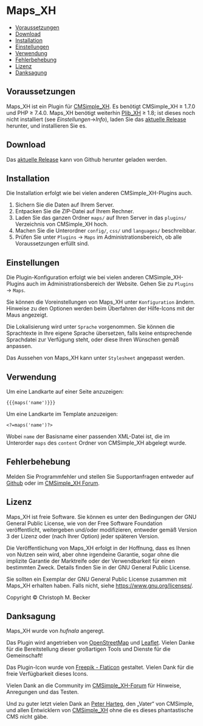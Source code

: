 # Maps_XH

- [Voraussetzungen](#voraussetzungen)
- [Download](#download)
- [Installation](#installation)
- [Einstellungen](#einstellungen)
- [Verwendung](#verwendung)
- [Fehlerbehebung](#fehlerbehebung)
- [Lizenz](#lizenz)
- [Danksagung](#danksagung)

## Voraussetzungen

Maps_XH ist ein Plugin für [CMSimple_XH](https://cmsimple-xh.org/de/).
Es benötigt CMSimple_XH ≥ 1.7.0 und PHP ≥ 7.4.0.
Maps_XH benötigt weiterhin [Plib_XH](https://github.com/cmb69/plib_xh) ≥ 1.8;
ist dieses noch nicht installiert (see *Einstellungen*→*Info*),
laden Sie das [aktuelle Release](https://github.com/cmb69/plib_xh/releases/latest)
herunter, und installieren Sie es.

## Download

Das [aktuelle Release](https://github.com/cmb69/maps_xh/releases/latest)
kann von Github herunter geladen werden.

## Installation

Die Installation erfolgt wie bei vielen anderen CMSimple_XH-Plugins auch.

1. Sichern Sie die Daten auf Ihrem Server.
1. Entpacken Sie die ZIP-Datei auf Ihrem Rechner.
1. Laden Sie das ganzen Ordner `maps/` auf Ihren Server in das
   `plugins/` Verzeichnis von CMSimple_XH  hoch.
1. Machen Sie die Unterordner `config/`, `css/` und `languages/`
   beschreibbar.
1. Prüfen Sie unter `Plugins` → `Maps` im Administrationsbereich,
   ob alle Voraussetzungen erfüllt sind.

## Einstellungen

Die Plugin-Konfiguration erfolgt wie bei vielen anderen
CMSimple_XH-Plugins auch im Administrationsbereich der Website.
Gehen Sie zu `Plugins` → `Maps`.

Sie können die Voreinstellungen von Maps_XH unter
`Konfiguration` ändern. Hinweise zu den Optionen werden beim
Überfahren der Hilfe-Icons mit der Maus angezeigt.

Die Lokalisierung wird unter `Sprache` vorgenommen. Sie können die
Sprachtexte in Ihre eigene Sprache übersetzen, falls keine
entsprechende Sprachdatei zur Verfügung steht, oder diese Ihren
Wünschen gemäß anpassen.

Das Aussehen von Maps_XH kann unter `Stylesheet` angepasst werden.

## Verwendung

Um eine Landkarte auf einer Seite anzuzeigen:

    {{{maps('name')}}}

Um eine Landkarte im Template anzuzeigen:

    <?=maps('name')?>

Wobei `name` der Basisname einer passenden XML-Datei ist, die im Unterorder
`maps` des `content` Ordner von CMSimple_XH abgelegt wurde.

## Fehlerbehebung

Melden Sie Programmfehler und stellen Sie Supportanfragen entweder auf
[Github](https://github.com/cmb69/maps_xh/issues) oder im
[CMSimple_XH Forum](https://cmsimpleforum.com/).

## Lizenz

Maps_XH ist freie Software. Sie können es unter den Bedingungen der
GNU General Public License, wie von der Free Software Foundation
veröffentlicht, weitergeben und/oder modifizieren, entweder gemäß
Version 3 der Lizenz oder (nach Ihrer Option) jeder späteren Version.

Die Veröffentlichung von Maps_XH erfolgt in der Hoffnung, dass es
Ihnen von Nutzen sein wird, aber ohne irgendeine Garantie, sogar ohne
die implizite Garantie der Marktreife oder der Verwendbarkeit für einen
bestimmten Zweck. Details finden Sie in der GNU General Public License.

Sie sollten ein Exemplar der GNU General Public License zusammen mit
Maps_XH erhalten haben. Falls nicht, siehe <https://www.gnu.org/licenses/>.

Copyright © Christoph M. Becker

## Danksagung

Maps_XH wurde von *hufnala* angeregt.

Das Plugin wird angetrieben von [OpenStreetMap](https://www.openstreetmap.org/)
und [Leaflet](https://leafletjs.com/).
Vielen Danke für die Bereitstellung dieser großartigen Tools und Dienste für
die Gemeinschaft!

Das Plugin-Icon wurde von [Freepik - Flaticon](https://www.flaticon.com/free-icons/street-map) gestaltet.
Vielen Dank für die freie Verfügbarkeit dieses Icons.

Vielen Dank an die Community im
[CMSimple_XH-Forum](https://www.cmsimpleforum.com/) für Hinweise,
Anregungen und das Testen.

Und zu guter letzt vielen Dank an [Peter Harteg](https://www.harteg.dk/),
den „Vater“ von CMSimple, und allen Entwicklern von [CMSimple_XH](https://www.cmsimple-xh.org/de/)
ohne die es dieses phantastische CMS nicht gäbe.
